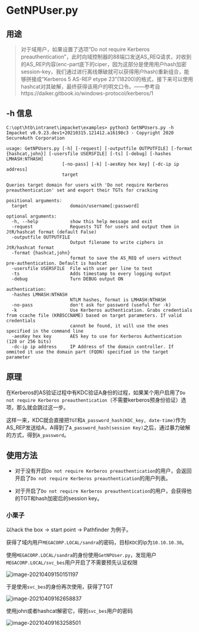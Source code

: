 # GetNPUser.py



## 用途

>    对于域用户，如果设置了选项”Do not require Kerberos preauthentication”，此时向域控制器的88端口发送AS_REQ请求，对收到的AS_REP内容(enc-part底下的ciper，因为这部分是使用用户hash加密session-key，我们通过进行离线爆破就可以获得用户hash)重新组合，能够拼接成”Kerberos 5 AS-REP etype 23”(18200)的格式，接下来可以使用hashcat对其破解，最终获得该用户的明文口令。——参考自https://daiker.gitbook.io/windows-protocol/kerberos/1



## -h 信息

```shell
C:\opt\htb\intranet\impacket\examples> python3 GetNPUsers.py -h                                                
Impacket v0.9.23.dev1+20210315.121412.a16198c3 - Copyright 2020 SecureAuth Corporation

usage: GetNPUsers.py [-h] [-request] [-outputfile OUTPUTFILE] [-format {hashcat,john}] [-usersfile USERSFILE] [-ts] [-debug] [-hashes LMHASH:NTHASH]
                     [-no-pass] [-k] [-aesKey hex key] [-dc-ip ip address]
                     target

Queries target domain for users with 'Do not require Kerberos preauthentication' set and export their TGTs for cracking

positional arguments:
  target                domain/username[:password]

optional arguments:
  -h, --help            show this help message and exit
  -request              Requests TGT for users and output them in JtR/hashcat format (default False)
  -outputfile OUTPUTFILE
                        Output filename to write ciphers in JtR/hashcat format
  -format {hashcat,john}
                        format to save the AS_REQ of users without pre-authentication. Default is hashcat
  -usersfile USERSFILE  File with user per line to test
  -ts                   Adds timestamp to every logging output
  -debug                Turn DEBUG output ON

authentication:
  -hashes LMHASH:NTHASH
                        NTLM hashes, format is LMHASH:NTHASH
  -no-pass              don't ask for password (useful for -k)
  -k                    Use Kerberos authentication. Grabs credentials from ccache file (KRB5CCNAME) based on target parameters. If valid credentials
                        cannot be found, it will use the ones specified in the command line
  -aesKey hex key       AES key to use for Kerberos Authentication (128 or 256 bits)
  -dc-ip ip address     IP Address of the domain controller. If ommited it use the domain part (FQDN) specified in the target parameter
```



## 原理

在Kerberos的AS验证过程中有KDC验证A身份的过程，如果某个用户启用了`Do not require Kerberos preauthentication`（不需要kerberos预身份验证）选项，那么就会跳过这一步。

这样一来，KDC就会直接把`TGT`和`A_password_hash(KDC_key, date-time)`作为AS_REP发送给A，A得到了`A_password_hash(session Key)`之后，通过暴力破解的方式，得到`A_password`。



## 使用方法

-   对于没有开启`Do not require Kerberos preauthentication`的用户，会返回开启了`Do not require Kerberos preauthentication`的用户列表。

-   对于开启了`Do not require Kerberos preauthentication`的用户，会获得他的TGT和hash加密后的session key。

### 小栗子

以hack the box -> start point -> Pathfinder 为例子。

获得了域内用户`MEGACORP.LOCAL/sandra`的密码，目标`KDC`的ip为`10.10.10.30`。

使用`MEGACORP.LOCAL/sandra`的身份使用`GetNPUser.py`，发现用户`MEGACORP.LOCAL/svc_bes`用户开启了不需要预先认证权限

![image-20210409150151197](https://gitee.com/ethustdout/pics/raw/master/uPic/image-20210409150151197.png)

于是使用`svc_bes`的身份再次使用，获得了TGT

![image-20210409162658837](https://gitee.com/ethustdout/pics/raw/master/uPic/image-20210409162658837.png)

使用john或者hashcat解密它，得到`svc_bes`用户的密码

![image-20210409163258501](https://gitee.com/ethustdout/pics/raw/master/uPic/image-20210409163258501.png)



